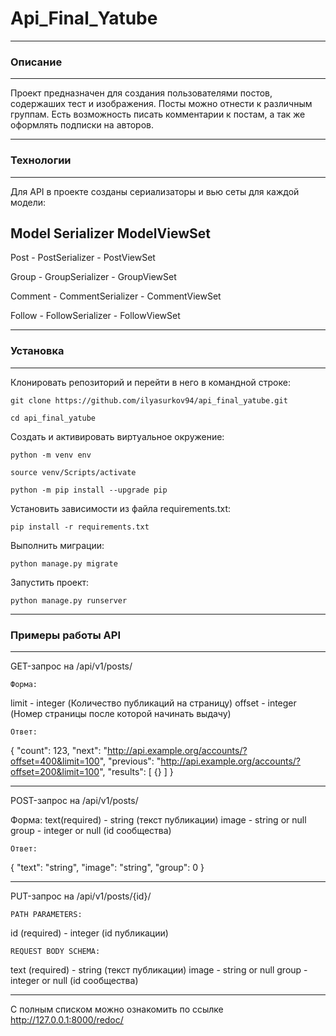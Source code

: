 # Api_Final_Yatube

---

### Описание

---

Проект предназначен для создания пользователями постов, содержаших тест и изображения. Посты можно отнести к различным группам.
Есть возможность писать комментарии к постам, а так же оформлять подписки на авторов. 

---

### Технологии

---

Для API в проекте созданы сериализаторы и вью сеты для каждой модели:

Model       Serializer          ModelViewSet
---
Post    -  PostSerializer    -  PostViewSet

Group   -  GroupSerializer   -  GroupViewSet

Comment -  CommentSerializer -  CommentViewSet

Follow  -  FollowSerializer  -  FollowViewSet

---

### Установка

---

Клонировать репозиторий и перейти в него в командной строке:

```
git clone https://github.com/ilyasurkov94/api_final_yatube.git
```

```
cd api_final_yatube
```

Cоздать и активировать виртуальное окружение:

```
python -m venv env
```

```
source venv/Scripts/activate
```

```
python -m pip install --upgrade pip
```

Установить зависимости из файла requirements.txt:

```
pip install -r requirements.txt
```

Выполнить миграции:

```
python manage.py migrate
```

Запустить проект:

```
python manage.py runserver
```

---

### Примеры работы API
---

GET-запрос на /api/v1/posts/

    Форма:
limit - integer (Количество публикаций на страницу)
offset - integer (Номер страницы после которой начинать выдачу)

    Ответ:
{
"count": 123,
"next": "http://api.example.org/accounts/?offset=400&limit=100",
"previous": "http://api.example.org/accounts/?offset=200&limit=100",
"results": [
{}
]
}

---

POST-запрос на /api/v1/posts/

   Форма:
text(required) - string (текст публикации)
image - string or null <binary>
group - integer or null (id сообщества)

    Ответ:
{
"text": "string",
"image": "string",
"group": 0
}

---

PUT-запрос на /api/v1/posts/{id}/

    PATH PARAMETERS:
id (required) - integer (id публикации)

    REQUEST BODY SCHEMA: 
text (required) - string (текст публикации)
image -	string or null <binary>
group - integer or null (id сообщества)

---

С полным списком можно ознакомить по ссылке http://127.0.0.1:8000/redoc/
